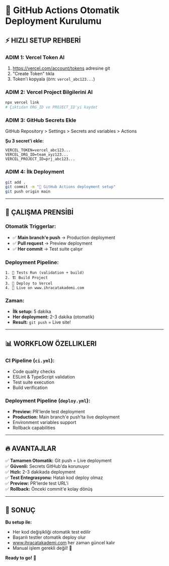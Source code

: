# 🚀 GitHub Actions Otomatik Deployment Kurulumu

## **⚡ HIZLI SETUP REHBERİ**

### **ADIM 1: Vercel Token Al** 
1. https://vercel.com/account/tokens adresine git
2. "Create Token" tıkla
3. Token'i kopyala (örn: `vercel_abc123...`)

### **ADIM 2: Vercel Project Bilgilerini Al**
```bash
npx vercel link
# Çıktıdan ORG_ID ve PROJECT_ID'yi kaydet
```

### **ADIM 3: GitHub Secrets Ekle**
GitHub Repository > Settings > Secrets and variables > Actions

**Şu 3 secret'i ekle:**
```
VERCEL_TOKEN=vercel_abc123...
VERCEL_ORG_ID=team_xyz123...
VERCEL_PROJECT_ID=prj_abc123...
```

### **ADIM 4: İlk Deployment**
```bash
git add .
git commit -m "🚀 GitHub Actions deployment setup"
git push origin main
```

---

## **🎯 ÇALIŞMA PRENSİBİ**

### **Otomatik Triggerlar:**
- ✅ **Main branch'e push** → Production deployment
- ✅ **Pull request** → Preview deployment  
- ✅ **Her commit** → Test suite çalışır

### **Deployment Pipeline:**
```
1. 🧪 Tests Run (validation + build)
2. 🏗️ Build Project
3. 🚀 Deploy to Vercel
4. 🎉 Live on www.ihracatakademi.com
```

### **Zaman:**
- **İlk setup:** 5 dakika
- **Her deployment:** 2-3 dakika (otomatik)
- **Result:** `git push` = Live site!

---

## **📊 WORKFLOW ÖZELLIKLERI**

### **CI Pipeline (`ci.yml`):**
- Code quality checks
- ESLint & TypeScript validation
- Test suite execution
- Build verification

### **Deployment Pipeline (`deploy.yml`):**
- **Preview:** PR'lerde test deployment
- **Production:** Main branch'e push'ta live deployment
- Environment variables support
- Rollback capabilities

---

## **🔥 AVANTAJLAR**

✅ **Tamamen Otomatik:** Git push = Live deployment  
✅ **Güvenli:** Secrets GitHub'da korunuyor  
✅ **Hızlı:** 2-3 dakikada deployment  
✅ **Test Entegrasyonu:** Hatalı kod deploy olmaz  
✅ **Preview:** PR'lerde test URL'i  
✅ **Rollback:** Önceki commit'e kolay dönüş  

---

## **🎯 SONUÇ**

**Bu setup ile:**
- Her kod değişikliği otomatik test edilir
- Başarılı testler otomatik deploy olur  
- www.ihracatakademi.com her zaman güncel kalır
- Manual işlem gerekli değil! 🚀

**Ready to go!** 💪
